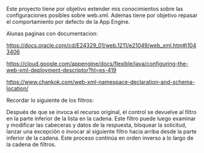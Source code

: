 Este proyecto tiene por objetivo extender mis conocimientos sobre las configuraciones posibles sobre web.xml.
Ademas tiene por objetivo repasar el comportamiento por defecto de la App Engine.

Alunas paginas con documentacion:

https://docs.oracle.com/cd/E24329_01/web.1211/e21049/web_xml.htm#i1043406

https://cloud.google.com/appengine/docs/flexible/java/configuring-the-web-xml-deployment-descriptor?hl=es-419

https://www.chankok.com/web-xml-namespace-declaration-and-schema-location/

Recordar lo siguiente de los filtros:

Después de que se invoca el recurso original, el control se devuelve al filtro en la parte inferior de la lista en la cadena. Este filtro puede luego examinar y modificar las cabeceras y datos de la respuesta, bloquear la solicitud, lanzar una excepción o invocar al siguiente filtro hacia arriba desde la parte inferior de la cadena. Este proceso continúa en orden inverso a lo largo de la cadena de filtros.
